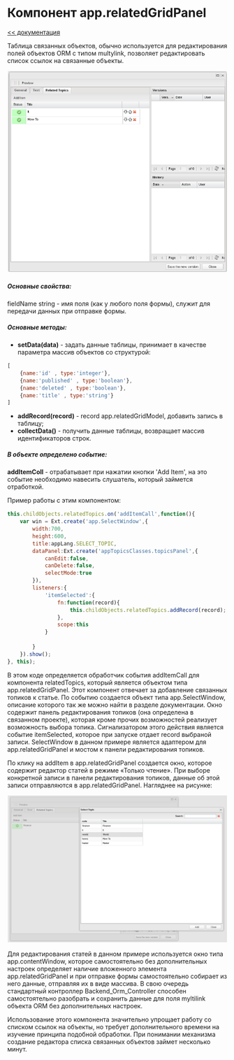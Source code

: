 Компонент app.relatedGridPanel
===
[<< документация](readme.md)

Таблица связанных объектов, обычно используется для редактирования полей объектов ORM с типом multylink, позволяет редактировать список ссылок на связанные объекты.

![DVelum IDE app.relatedGridPanel](../../images/RelatedGridPanel.png)

##### Основные свойства:

fieldName string - имя поля (как у любого поля формы), служит для передачи данных при отправке формы.

##### Основные методы:

* **setData(data)** - задать данные таблицы, принимает в качестве параметра массив объектов со структурой:
```javascript
[
    {name:'id' , type:'integer'},
    {name:'published' , type:'boolean'},
    {name:'deleted' , type:'boolean'},
    {name:'title' , type:'string'}
]
```

* **addRecord(record)** - record app.relatedGridModel,  добавить запись в таблицу;
* **collectData()** - получить данные таблицы, возвращает массив идентификаторов строк.

##### В объекте определено событие:

**addItemColl** - отрабатывает при нажатии кнопки 'Add Item', на это событие необходимо навесить слушатель, который займется отработкой.


Пример работы с этим компонентом:
```javascript
this.childObjects.relatedTopics.on('addItemCall',function(){
	var win = Ext.create('app.SelectWindow',{
		width:700,
		height:600,
 		title:appLang.SELECT_TOPIC,
 		dataPanel:Ext.create('appTopicsClasses.topicsPanel',{
			canEdit:false,
			canDelete:false,
			selectMode:true
		}),
		listeners:{
			'itemSelected':{
				fn:function(record){
					this.childObjects.relatedTopics.addRecord(record);
				},
				scope:this
			}

		}
	}).show();   
}, this);
```
В этом коде определяется обработчик события addItemCall  для компонента  relatedTopics, который является объектом типа  app.relatedGridPanel. Этот компонент отвечает за  добавление связанных топиков к статье. По событию создается объект типа  app.SelectWindow, описание которого так же можно найти в разделе документации. Окно содержит панель редактирования топиков (она определена в связанном проекте), которая кроме прочих возможностей реализует возможность выбора топика. Сигнализатором этого действия является событие itemSelected, которое при запуске отдает record выбраной записи. SelectWindow в данном примере является адаптером для app.relatedGridPanel и мостом к панели редактирования топиков.

По клику на addItem в app.relatedGridPanel создается окно, которое содержит редактор статей в режиме «Только чтение». При выборе конкретной записи в панели редактирования топиков, данные об этой записи отправляются в app.relatedGridPanel. Нагляднее на рисунке:

![DVelum IDE app.relatedGridPanel Add Item](../../images/RelatedGridPanelAddItem.png)

Для редактирования статей в данном примере используется окно типа app.contentWindow, которое самостоятельно без дополнительных настроек определяет наличие вложенного элемента app.relatedGridPanel и при отправке формы самостоятельно собирает из него данные, отправляя их в виде массива. В свою очередь стандартный контроллер Backend_Orm_Controller способен самостоятельно разобрать и сохранить данные для поля myltilink объекта ORM без дополнительных настроек.

Использование этого компонента значительно упрощает работу со списком ссылок на объекты, но требует дополнительного времени на изучение принципа подобной обработки. При понимании механизма создание редактора списка связанных объектов  займет несколько минут.